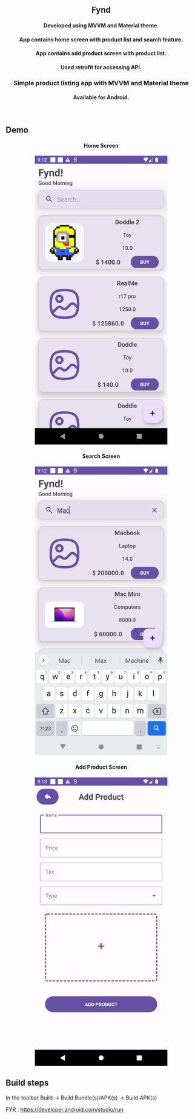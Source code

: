 <h2 align="center">
Fynd
</h2>

<h4 align="center">
    Developed using MVVM and Material theme.
</h4>
<h4 align="center">
    App contains home screen with product list and search feature.
</h4>
<h4 align="center">
    App contains add product screen with product list.
</h4>
<h4 align="center">
    Used retrofit for accessing API.
</h4>

<h3 align="center">
Simple product listing app with MVVM and Material theme
</h3>

<h4 align="center">
Available for Android.
</h4>

<br>

## Demo

<h4 align="center">
Home Screen
</h4>

<p align="center">
   <img width=350 src="./app/src/main/res/drawable/fynd_homescreen.png" />
</p>

<h4 align="center">
Search Screen
</h4>

<p align="center">
   <img width=350 src="./app/src/main/res/drawable/fynd_searchscreen.png" />
</p>

<h4 align="center">
Add Product Screen
</h4>

<p align="center">
   <img width=350 src="./app/src/main/res/drawable/fynd_addproductscreen.png" />
</p>

## Build steps

In the toolbar Build ->  Build Bundle(s)/APK(s) -> Build APK(s)

FYR : https://developer.android.com/studio/run

